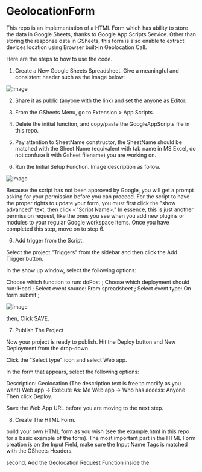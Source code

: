 # GeolocationForm
This repo is an implementation of a HTML Form which has ability to store the data in Google Sheets, thanks to Google App Scripts Service. Other than storing the response data in GSheets, this form is also enable to extract devices location using Browser built-in Geolocation Call. 

Here are the steps to how to use the code. 
1. Create a New Google Sheets Spreadsheet. Give a meaningful and consistent header such as the image below: 

![image](https://user-images.githubusercontent.com/46329778/227413536-eb9b4882-be0a-4298-aed6-0d0eb3dce275.png)

2. Share it as public (anyone with the link) and set the anyone as Editor. 

3. From the GSheets Menu, go to Extension > App Scripts. 

4. Delete the initial function, and copy/paste the GoogleAppScripts file in this repo. 
5. Pay attention to SheetName constructor, the SheetName should be matched with the Sheet Name (equivalent with tab name in MS Excel, do not confuse it with Gsheet filename) you are working on. 

5. Run the Initial Setup Function. Image description as follow. 

![image](https://user-images.githubusercontent.com/46329778/227414040-2a91bec7-66f1-40a0-b9f4-ed3ebd7763af.png)

Because the script has not been approved by Google, you will get a prompt asking for your permission before you can proceed. For the script to have the proper rights to update your form, you must first click the "show advanced" text, then click <"Script Name>." In essence, this is just another permission request, like the ones you see when you add new plugins or modules to your regular Google workspace items. Once you have completed this step, move on to step 6.

6. Add trigger from the Script. 

Select the project "Triggers" from the sidebar and then click the Add Trigger button.

In the show up window, select the following options:

Choose which function to run: doPost ;
Choose which deployment should run: Head ;
Select event source: From spreadsheet ;
Select event type: On form submit ;

![image](https://user-images.githubusercontent.com/46329778/227414747-6f99c330-ad51-4a12-bff4-e1c16cf73336.png)

then, Click SAVE. 

7. Publish The Project 

Now your project is ready to publish. Hit the Deploy button and New Deployment from the drop-down.

Click the "Select type" icon and select Web app.

In the form that appears, select the following options:

Description: Geolocation (The description text is free to modify as you want)
Web app → Execute As: Me
Web app → Who has access: Anyone
Then click Deploy.

Save the Web App URL before you are moving to the next step. 


8. Create The HTML Form. 

build your own HTML form as you wish (see the example.html in this repo for a basic example of the form). The most important part in the HTML Form creation is on the Input Field, make sure the Input Name Tags is matched with the GSheets Headers. 

second, Add the Geolocation Request Function inside the <script> tags, and point the captured data to the HTML input fields, 

Third, place the Web App URL in Step 7 to the Form Action tag. 

The looks of example HTML in this repo is like this below: 

![image](https://user-images.githubusercontent.com/46329778/227415593-0dd97d86-74fd-43a1-9c3c-a82fd846ab32.png)

When you hit the Get Location Button, browser or device will ask about your device location, if you approve it, latitude and longitude values will automatically be populated in the respective fields, all other fields can be typed manually, when you are done, hit the Send button, the data will be send to GSheets. 


Here is the example of inputted data in GSheets
         
![image](https://user-images.githubusercontent.com/46329778/227415654-60138363-39e2-4f4a-ba95-87b0e0d1fd81.png)


